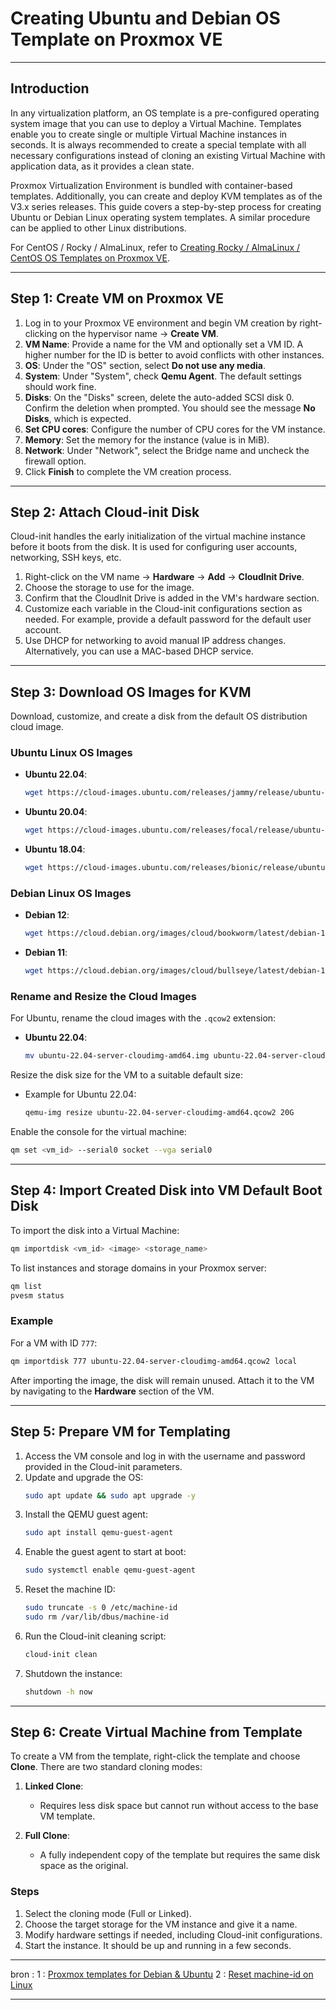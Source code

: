 # Creating Ubuntu and Debian OS Template on Proxmox VE

---

## Introduction

In any virtualization platform, an OS template is a pre-configured operating system image that you can use to deploy a Virtual Machine. Templates enable you to create single or multiple Virtual Machine instances in seconds. It is always recommended to create a special template with all necessary configurations instead of cloning an existing Virtual Machine with application data, as it provides a clean state.

Proxmox Virtualization Environment is bundled with container-based templates. Additionally, you can create and deploy KVM templates as of the V3.x series releases. This guide covers a step-by-step process for creating Ubuntu or Debian Linux operating system templates. A similar procedure can be applied to other Linux distributions.

For CentOS / Rocky / AlmaLinux, refer to [Creating Rocky / AlmaLinux / CentOS OS Templates on Proxmox VE](#).

---


## Step 1: Create VM on Proxmox VE

1. Log in to your Proxmox VE environment and begin VM creation by right-clicking on the hypervisor name → **Create VM**.
2. **VM Name**: Provide a name for the VM and optionally set a VM ID. A higher number for the ID is better to avoid conflicts with other instances.
3. **OS**: Under the "OS" section, select **Do not use any media**.
4. **System**: Under "System", check **Qemu Agent**. The default settings should work fine.
5. **Disks**: On the "Disks" screen, delete the auto-added SCSI disk 0. Confirm the deletion when prompted. You should see the message **No Disks**, which is expected.
6. **Set CPU cores**: Configure the number of CPU cores for the VM instance.
7. **Memory**: Set the memory for the instance (value is in MiB).
8. **Network**: Under "Network", select the Bridge name and uncheck the firewall option.
9. Click **Finish** to complete the VM creation process.

---

## Step 2: Attach Cloud-init Disk

Cloud-init handles the early initialization of the virtual machine instance before it boots from the disk. It is used for configuring user accounts, networking, SSH keys, etc.

1. Right-click on the VM name → **Hardware** → **Add** → **CloudInit Drive**.
2. Choose the storage to use for the image.
3. Confirm that the CloudInit Drive is added in the VM's hardware section.
4. Customize each variable in the Cloud-init configurations section as needed. For example, provide a default password for the default user account.
5. Use DHCP for networking to avoid manual IP address changes. Alternatively, you can use a MAC-based DHCP service.

---

## Step 3: Download OS Images for KVM

Download, customize, and create a disk from the default OS distribution cloud image.

### Ubuntu Linux OS Images

- **Ubuntu 22.04**:  
   ```bash
   wget https://cloud-images.ubuntu.com/releases/jammy/release/ubuntu-22.04-server-cloudimg-amd64.img
   ```

- **Ubuntu 20.04**:  
   ```bash
   wget https://cloud-images.ubuntu.com/releases/focal/release/ubuntu-20.04-server-cloudimg-amd64.img
   ```

- **Ubuntu 18.04**:  
   ```bash
   wget https://cloud-images.ubuntu.com/releases/bionic/release/ubuntu-18.04-server-cloudimg-amd64.img
   ```

### Debian Linux OS Images

- **Debian 12**:  
   ```bash
   wget https://cloud.debian.org/images/cloud/bookworm/latest/debian-12-generic-amd64.qcow2
   ```

- **Debian 11**:  
   ```bash
   wget https://cloud.debian.org/images/cloud/bullseye/latest/debian-11-generic-amd64.qcow2
   ```

### Rename and Resize the Cloud Images

For Ubuntu, rename the cloud images with the `.qcow2` extension:

- **Ubuntu 22.04**:  
   ```bash
   mv ubuntu-22.04-server-cloudimg-amd64.img ubuntu-22.04-server-cloudimg-amd64.qcow2
   ```

Resize the disk size for the VM to a suitable default size:

- Example for Ubuntu 22.04:  
   ```bash
   qemu-img resize ubuntu-22.04-server-cloudimg-amd64.qcow2 20G
   ```

Enable the console for the virtual machine:

```bash
qm set <vm_id> --serial0 socket --vga serial0
```

---

## Step 4: Import Created Disk into VM Default Boot Disk

To import the disk into a Virtual Machine:

```bash
qm importdisk <vm_id> <image> <storage_name>
```

To list instances and storage domains in your Proxmox server:

```bash
qm list
pvesm status
```

### Example

For a VM with ID `777`:

```bash
qm importdisk 777 ubuntu-22.04-server-cloudimg-amd64.qcow2 local
```

After importing the image, the disk will remain unused. Attach it to the VM by navigating to the **Hardware** section of the VM.

---

## Step 5: Prepare VM for Templating

1. Access the VM console and log in with the username and password provided in the Cloud-init parameters.
2. Update and upgrade the OS:
   ```bash
   sudo apt update && sudo apt upgrade -y
   ```
3. Install the QEMU guest agent:
   ```bash
   sudo apt install qemu-guest-agent
   ```
4. Enable the guest agent to start at boot:
   ```bash
   sudo systemctl enable qemu-guest-agent
   ```
5. Reset the machine ID:
   ```bash
   sudo truncate -s 0 /etc/machine-id
   sudo rm /var/lib/dbus/machine-id
   ```
6. Run the Cloud-init cleaning script:
   ```bash
   cloud-init clean
   ```
7. Shutdown the instance:
   ```bash
   shutdown -h now
   ```

---

## Step 6: Create Virtual Machine from Template

To create a VM from the template, right-click the template and choose **Clone**. There are two standard cloning modes:

1. **Linked Clone**:  
   - Requires less disk space but cannot run without access to the base VM template.

2. **Full Clone**:  
   - A fully independent copy of the template but requires the same disk space as the original.

### Steps

1. Select the cloning mode (Full or Linked).
2. Choose the target storage for the VM instance and give it a name.
3. Modify hardware settings if needed, including Cloud-init configurations.
4. Start the instance. It should be up and running in a few seconds.

---

bron :
1 : [Proxmox templates for Debian & Ubuntu](https://computingforgeeks.com/creating-ubuntu-and-debian-os-template-on-proxmox-ve/)
2 : [Reset machine-id on Linux](https://syncbricks.com/how-to-reset-the-machine-id-on-an-ubuntu-server)


---